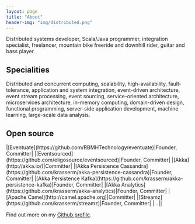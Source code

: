 ```yaml
---
layout: page
title: "About"
header-img: "img/distributed.png"
---
```


Distributed systems developer, Scala/Java programmer, integration specialist, freelancer, mountain bike freeride and downhill rider, guitar and bass player.

Specialities
------------

Distributed and concurrent computing, scalability, high-availability, fault-tolerance, application and system integration, event-driven architecture, event stream processing, event sourcing, service-oriented architecture, microservices architecture, in-memory computing, domain-driven design, functional programming, server-side application development, machine learning, large-scale data analysis.

Open source
-----------
<p/>
|[Eventuate](https://github.com/RBMHTechnology/eventuate)|Founder, Committer|
|[Eventsourced](https://github.com/eligosource/eventsourced)|Founder, Committer|
|[Akka](http://akka.io/)|Committer|
|[Akka Persistence Cassandra](https://github.com/krasserm/akka-persistence-cassandra)|Founder, Committer|
|[Akka Persistence Kafka](https://github.com/krasserm/akka-persistence-kafka)|Founder, Committer|
|[Akka Analytics](https://github.com/krasserm/akka-analytics)|Founder, Committer|
|[Apache Camel](http://camel.apache.org)|Committer|
|[Streamz](https://github.com/krasserm/streamz)|Founder, Committer|
|...||

Find out more on my [Github profile](https://github.com/krasserm).
